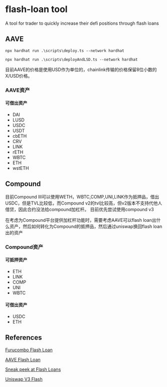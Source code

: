 # flash-loan tool
A tool for trader to quickly increase their defi positions through flash loans


## AAVE
```
npx hardhat run .\scripts\deploy.ts --network hardhat
```

```
npx hardhat run .\scripts\deployAndLSD.ts --network hardhat
```

目前AAVE的价格是使用USD作为单位的，chainlink传输的价格保留8位小数的X/USD价格。
### AAVE资产
#### 可借出资产
- DAI
- LUSD
- USDC
- USDT
- cbETH
- CRV
- LINK
- rETH
- WBTC
- ETH
- wstETH

## Compound
目前Compound III可以使用WETH，WBTC,COMP,UNI,LINK作为抵押品，借出USDC，但是TVL比较低，而Compound v2的tvl比较高，但v2版本不支持代他人借贷，因此合约没法给compound加杠杆。
目前优先尝试使用compound v3

在考虑为Compound平台提供加杠杆功能时，需要考虑AAVE可以flash loan出什么资产，然后如何转化为Compound的抵押品，然后通过uniswap换回flash loan出的资产
### Compound资产

#### 可抵押资产
- ETH
- LINK
- COMP
- UNI
- WBTC

#### 可借出资产
- USDC
- ETH

## References

[Furucombo Flash Loan](https://docs.furucombo.app/using-furucombo-1/tutorials/flashloan-combo)

[AAVE Flash Loan](https://docs.aave.com/developers/guides/flash-loans)

[Sneak peek at Flash Loans](https://medium.com/aave/sneak-peek-at-flash-loans-f2b28a394d62)

[Uniswap V3 Flash](https://docs.uniswap.org/contracts/v3/guides/flash-integrations/calling-flash)

